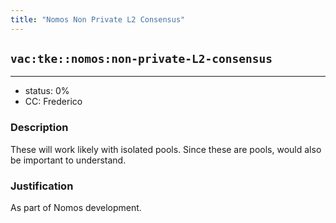 ```yaml
---
title: "Nomos Non Private L2 Consensus"
---
```

## `vac:tke::nomos:non-private-L2-consensus`
---

- status: 0%
- CC: Frederico

### Description

These will work likely with isolated pools. Since these are pools, would also be important to understand.

### Justification

As part of Nomos development.
